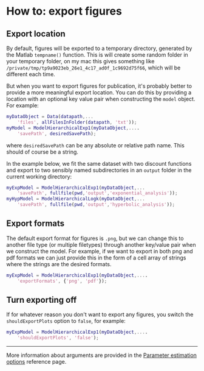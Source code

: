 # How to: export figures

## Export location
By default, figures will be exported to a temporary directory, generated by the Matlab `tempname()` function. This is will create some random folder in your temporary folder, on my mac this gives something like `/private/tmp/tp9a9023eb_26e1_4c17_ad0f_1c9692d75f66`, which will be different each time.

But when you want to export figures for publication, it's probably better to provide a more meaningful export location. You can do this by providing a location with an optional key value pair when constructing the `model` object. For example:

```matlab
myDataObject = Data(datapath,...
    'files', allFilesInFolder(datapath, 'txt'));
myModel = ModelHierarchicalExp1(myDataObject,....
    'savePath', desiredSavePath);
```

where `desiredSavePath` can be any absolute or relative path name. This should of course be a string.

In the example below, we fit the same dataset with two discount functions and export to two sensibly named subdirectories in an `output` folder in the current working directory:

```matlab
myExpModel = ModelHierarchicalExp1(myDataObject,...
    'savePath', fullfile(pwd,'output','exponential_analysis'));
myHypModel = ModelHierarchicalLogk(myDataObject,...
    'savePath', fullfile(pwd,'output','hyperbolic_analysis'));
```

## Export formats

The default export format for figures is `.png`, but we can change this to another file type (or multiple filetypes) through another key/value pair when we construct the model. For example, if we want to export in both png and pdf formats we can just provide this in the form of a cell array of strings where the strings are the desired formats.

```matlab
myExpModel = ModelHierarchicalExp1(myDataObject,....
    'exportFormats', {'png', 'pdf'});
```

## Turn exporting off
If for whatever reason you don't want to export any figures, you switch the `shouldExportPlots` option to `false`, for example:

```matlab
myExpModel = ModelHierarchicalExp1(myDataObject,....
    'shouldExportPlots', 'false');
```

***

More information about arguments are provided in the [Parameter estimation options](http://drbenvincent.github.io/delay-discounting-analysis/ref/param_estimation_options.html) reference page.
